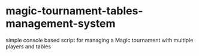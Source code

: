 # magic-tournament-tables-management-system
 simple console based script for managing a Magic tournament with multiple players and tables
